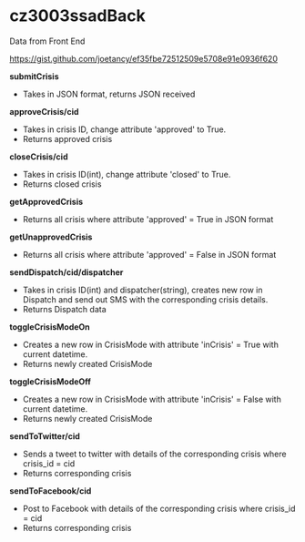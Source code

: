 # cz3003ssadBack

Data from Front End

https://gist.github.com/joetancy/ef35fbe72512509e5708e91e0936f620

**submitCrisis**

* Takes in JSON format, returns JSON received

**approveCrisis/cid**

* Takes in crisis ID, change attribute 'approved' to True.
* Returns approved crisis

**closeCrisis/cid**

* Takes in crisis ID(int), change attribute 'closed' to True.
* Returns closed crisis

**getApprovedCrisis**

* Returns all crisis where attribute 'approved' = True in JSON format

**getUnapprovedCrisis**

* Returns all crisis where attribute 'approved' = False in JSON format

**sendDispatch/cid/dispatcher**

* Takes in crisis ID(int) and dispatcher(string), creates new row in
Dispatch and send out SMS with the corresponding crisis details.
* Returns Dispatch data

**toggleCrisisModeOn**

* Creates a new row in CrisisMode with attribute 'inCrisis' = True with current datetime.
* Returns newly created CrisisMode

**toggleCrisisModeOff**

* Creates a new row in CrisisMode with attribute 'inCrisis' = False with current datetime.
* Returns newly created CrisisMode

**sendToTwitter/cid**

* Sends a tweet to twitter with details of the corresponding crisis where crisis_id = cid
* Returns corresponding crisis

**sendToFacebook/cid**

* Post to Facebook with details of the corresponding crisis where crisis_id = cid
* Returns corresponding crisis
